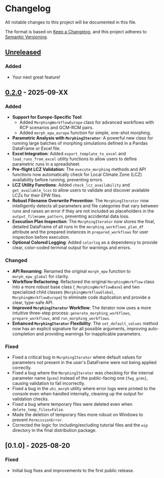# Changelog

All notable changes to this project will be documented in this file.

The format is based on [Keep a Changelog](https://keepachangelog.com/en/1.0.0/),
and this project adheres to [Semantic Versioning](https://semver.org/spec/v2.0.0.html).

## [Unreleased]

### Added
- Your next great feature!

## [0.2.0] - 2025-09-XX

### Added
- **Support for Europe-Specific Tool**:
    - Added `MorphingWorkflowEurope` class for advanced workflows with RCP scenarios and GCM-RCM pairs.
    - Added `morph_epw_europe` function for simple, one-shot morphing.
- **Parametric Analysis with `MorphingIterator`**: A powerful new class for running large batches of morphing simulations defined in a Pandas DataFrame or Excel file.
- **Excel Integration**: Added `export_template_to_excel` and `load_runs_from_excel` utility functions to allow users to define parametric runs in a spreadsheet.
- **Pre-flight LCZ Validation**: The `execute_morphing` methods and API functions now automatically check for Local Climate Zone (LCZ) availability before running, preventing errors.
- **LCZ Utility Functions**: Added `check_lcz_availability` and `get_available_lczs` to allow users to validate and discover available LCZs for their EPW files.
- **Robust Filename Overwrite Prevention**: The `MorphingIterator` now intelligently detects all parameters and file categories that vary between runs and raises an error if they are not included as placeholders in the `output_filename_pattern`, preventing accidental data loss.
- **Execution Plan Inspection**: The `MorphingIterator` now stores the final, detailed DataFrame of all runs in the `morphing_workflows_plan_df` attribute and the prepared instances in `prepared_workflows` for user inspection before execution.
- **Optional Colored Logging**: Added `colorlog` as a dependency to provide clear, color-coded terminal output for warnings and errors.

### Changed
- **API Renaming**: Renamed the original `morph_epw` function to `morph_epw_global` for clarity.
- **Workflow Refactoring**: Refactored the original `MorphingWorkflow` class into a more robust base class (`_MorphingWorkflowBase`) and two specialized child classes (`MorphingWorkflowGlobal`, `MorphingWorkflowEurope`) to eliminate code duplication and provide a clear, type-safe API.
- **Improved `MorphingIterator` Workflow**: The iterator now uses a more intuitive three-step process: `generate_morphing_workflows`, `prepare_workflows`, and `run_morphing_workflows`.
- **Enhanced `MorphingIterator` Flexibility**: The `set_default_values` method now has an explicit signature for all possible arguments, improving auto-completion and providing warnings for inapplicable parameters.

### Fixed
- Fixed a critical bug in `MorphingIterator` where default values for parameters not present in the user's DataFrame were not being applied correctly.
- Fixed a bug where the `MorphingIterator` was checking for the internal parameter name (`gcms`) instead of the public-facing one (`fwg_gcms`), causing validation to fail incorrectly.
- Fixed a bug in the `uhi_morph` utility where error logs were printed to the console even when handled internally, cleaning up the output for validation checks.
- Fixed a bug where temporary files were deleted even when `delete_temp_files=False`.
- Made the deletion of temporary files more robust on Windows to prevent `PermissionError`.
- Corrected the logic for including/excluding tutorial files and the `wip` directory in the final distribution package.

## [0.1.0] - 2025-08-20

### Fixed
- Initial bug fixes and improvements to the first public release.

[Unreleased]: https://github.com/dsanchez-garcia/pyfwg/compare/v0.2.0...HEAD
[0.2.0]: https://github.com/dsanchez-garcia/pyfwg/compare/v0.1.1...v0.2.0
[0.1.1]: https://github.com/dsanchez-garcia/pyfwg/releases/tag/v0.1.1